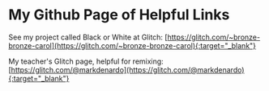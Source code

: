 # My Github Page of Helpful Links

See my project called Black or White at Glitch: [https://glitch.com/~bronze-bronze-carol](https://glitch.com/~bronze-bronze-carol){:target="_blank"}



My teacher's Glitch page, helpful for remixing: [https://glitch.com/@markdenardo](https://glitch.com/@markdenardo){:target="_blank"}
